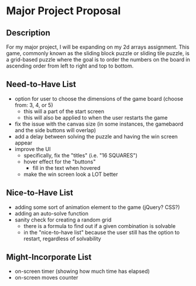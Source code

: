 # Major Project Proposal

## Description
For my major project, I will be expanding on my 2d arrays assignment. This game, commonly known as the sliding block puzzle or sliding tile puzzle, is a grid-based puzzle where the goal is to order the numbers on the board in ascending order from left to right and top to bottom.

## Need-to-Have List
- option for user to choose the dimensions of the game board (choose from: 3, 4, or 5) 
  - this will a part of the start screen 
  - this will also be applied to when the user restarts the game
- fix the issue with the canvas size (in some instances, the gamebaord and the side buttons will overlap)
- add a delay between solving the puzzle and having the win screen appear
- improve the UI
  - specifically, fix the "titles" (i.e. "16 SQUARES")
  - hover effect for the "buttons"
    - fill in the text when hovered
  - make the win screen look a LOT better


## Nice-to-Have List
- adding some sort of animation element to the game (jQuery? CSS?)
- adding an auto-solve function
- sanity check for creating a random grid
  - there is a formula to find out if a given combination is solvable
  - in the "nice-to-have list" because the user still has the option to restart, regardless of solvability 

## Might-Incorporate List
- on-screen timer (showing how much time has elapsed)
- on-screen moves counter
